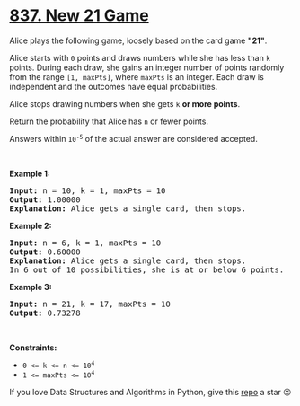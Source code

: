 # [837. New 21 Game][title]

<p>Alice plays the following game, loosely based on the card game <strong>"21"</strong>.</p>
<p>Alice starts with <code>0</code> points and draws numbers while she has less than <code>k</code> points. During each draw, she gains an integer number of points randomly from the range <code>[1, maxPts]</code>, where <code>maxPts</code> is an integer. Each draw is independent and the outcomes have equal probabilities.</p>
<p>Alice stops drawing numbers when she gets <code>k</code> <strong>or more points</strong>.</p>
<p>Return the probability that Alice has <code>n</code> or fewer points.</p>
<p>Answers within <code>10<sup>-5</sup></code> of the actual answer are considered accepted.</p>
<p> </p>
<p><strong>Example 1:</strong></p>
<pre><strong>Input:</strong> n = 10, k = 1, maxPts = 10
<strong>Output:</strong> 1.00000
<strong>Explanation:</strong> Alice gets a single card, then stops.
</pre>
<p><strong>Example 2:</strong></p>
<pre><strong>Input:</strong> n = 6, k = 1, maxPts = 10
<strong>Output:</strong> 0.60000
<strong>Explanation:</strong> Alice gets a single card, then stops.
In 6 out of 10 possibilities, she is at or below 6 points.
</pre>
<p><strong>Example 3:</strong></p>
<pre><strong>Input:</strong> n = 21, k = 17, maxPts = 10
<strong>Output:</strong> 0.73278
</pre>
<p> </p>
<p><strong>Constraints:</strong></p>
<ul>
<li><code>0 &lt;= k &lt;= n &lt;= 10<sup>4</sup></code></li>
<li><code>1 &lt;= maxPts &lt;= 10<sup>4</sup></code></li>
</ul>


If you love Data Structures and Algorithms in Python, give this [repo][me] a star :wink:

[title]: https://leetcode.com/problems/new-21-game
[me]: https://github.com/bumblebee211196/awesome-python-leetcode